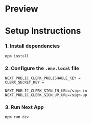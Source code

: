 # Preview

 # Setup Instructions
### 1. Install dependencies  

   ```
   npm install
   ```

### 2. Configure the `.env.local` file
    
   ```
  NEXT_PUBLIC_CLERK_PUBLISHABLE_KEY = 
  CLERK_SECRET_KEY = 
  
  NEXT_PUBLIC_CLERK_SIGN_IN_URL=/sign-in
  NEXT_PUBLIC_CLERK_SIGN_UP_URL=/sign-up
   ```
### 3. Run Next App
  
   ```
   npm run dev
   ```
